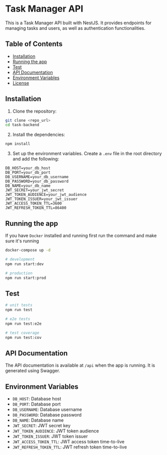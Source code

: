 # Task Manager API

This is a Task Manager API built with NestJS. It provides endpoints for managing tasks and users, as well as authentication functionalities.

## Table of Contents

- [Installation](#installation)
- [Running the app](#running-the-app)
- [Test](#test)
- [API Documentation](#api-documentation)
- [Environment Variables](#environment-variables)
- [License](#license)

## Installation

1. Clone the repository:

```bash
git clone <repo_url>
cd task-backend
```

2. Install the dependencies:

```bash
npm install
```

3. Set up the environment variables. Create a `.env` file in the root directory and add the following:

```env
DB_HOST=your_db_host
DB_PORT=your_db_port
DB_USERNAME=your_db_username
DB_PASSWORD=your_db_password
DB_NAME=your_db_name
JWT_SECRET=your_jwt_secret
JWT_TOKEN_AUDIENCE=your_jwt_audience
JWT_TOKEN_ISSUER=your_jwt_issuer
JWT_ACCESS_TOKEN_TTL=3600
JWT_REFRESH_TOKEN_TTL=86400
```

## Running the app

If you have `Docker` installed and running first run the command and make sure it's running

```bash
docker-compose up -d
```

```bash
# development
npm run start:dev

# production
npm run start:prod
```

## Test

```bash
# unit tests
npm run test

# e2e tests
npm run test:e2e

# test coverage
npm run test:cov
```

## API Documentation

The API documentation is available at `/api` when the app is running. It is generated using Swagger.

## Environment Variables

- `DB_HOST`: Database host
- `DB_PORT`: Database port
- `DB_USERNAME`: Database username
- `DB_PASSWORD`: Database password
- `DB_NAME`: Database name
- `JWT_SECRET`: JWT secret key
- `JWT_TOKEN_AUDIENCE`: JWT token audience
- `JWT_TOKEN_ISSUER`: JWT token issuer
- `JWT_ACCESS_TOKEN_TTL`: JWT access token time-to-live
- `JWT_REFRESH_TOKEN_TTL`: JWT refresh token time-to-live
